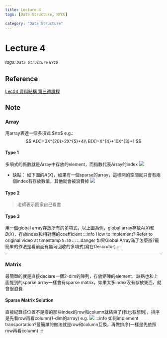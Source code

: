 ```yaml
---
title: Lecture 4
tags: [Data Structure, NYCU]

category: "Data Structure"
---
```


# Lecture 4
###### tags: `Data Structure` `NYCU`

## Reference
[Lec04 資料結構 第三週課程](https://youtu.be/x72xBomc-XE)

## Note

### Array
用array表達一個多項式 $\to\$ e.g.:
$$
A(X)=3X^{20}+2X^{5}+4\\
B(X)=X^{4}+10X^{3}+1
$$

#### Type 1
多項式的係數就是Array中存放的element，而指數代表Array的index
![](https://i.imgur.com/Wy5X9bx.png)
* 缺點：
如下圖的$A(X)$，如果有一個sparse的array，這樣開的空間就只會有兩個index有存放數值，其他就會被浪費掉
![](https://i.imgur.com/SjZreKb.png)

#### Type 2
> 老師表示回家自己看書

#### Type 3
用一個global array存放所有的多項式，以上圖為例，global array存放$A(X)$和$B(X)$，存放index和相對應的coefficient
:::info
How to implement? Refer to original video at timestamp `5:30`
:::
:::danger
如果Global Array滿了怎麼辦?最簡單的作法是看前面有無可回收的多項式(寫在Descrutor)
:::

---

### Matrix
最簡單的就是直接declare一個2-dim的陣列，存放矩陣的element，缺點也和上面提到的sparse array一樣會有sparse matrix，如果太多index沒有存放東西，就會很浪費

#### Sparse Matrix Solution
直接紀錄該位置不是零的那些index的row和column就結束了(我也有想到)，排序是先看row再看column(1-dim的array)
e.g. ![](https://i.imgur.com/NMozXXL.png)
:::info
如何implement transportation?最簡單的做法就是row和column互換，再做排序(一樣是先依照row再看column)
:::